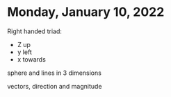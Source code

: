 # Monday, January 10, 2022
Right handed triad:
- Z up
- y left
- x towards

sphere and lines in 3 dimensions

vectors, direction and magnitude